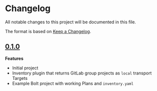 # Changelog
All notable changes to this project will be documented in this file.

The format is based on [Keep a Changelog](https://keepachangelog.com/en/1.0.0/).

## [0.1.0]

**Features**

* Initial project
* Inventory plugin that returns GitLab group projects as `local` transport Targets
* Example Bolt project with working Plans and `inventory.yaml`

[Unreleased]: https://github.com/op-ct/puppet-gitlab_inventory
[0.1.0]: https://github.com/op-ct/puppet-gitlab_inventory/releases/tag/0.1.0
